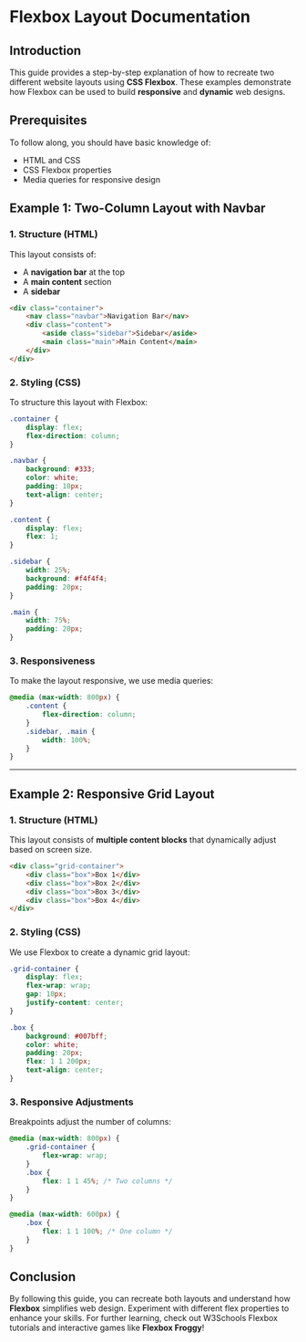 # Flexbox Layout Documentation

## Introduction
This guide provides a step-by-step explanation of how to recreate two different website layouts using **CSS Flexbox**. These examples demonstrate how Flexbox can be used to build **responsive** and **dynamic** web designs.

## Prerequisites
To follow along, you should have basic knowledge of:
- HTML and CSS
- CSS Flexbox properties
- Media queries for responsive design

## Example 1: Two-Column Layout with Navbar

### 1. Structure (HTML)
This layout consists of:
- A **navigation bar** at the top
- A **main content** section
- A **sidebar**

```html
<div class="container">
    <nav class="navbar">Navigation Bar</nav>
    <div class="content">
        <aside class="sidebar">Sidebar</aside>
        <main class="main">Main Content</main>
    </div>
</div>
```

### 2. Styling (CSS)
To structure this layout with Flexbox:

```css
.container {
    display: flex;
    flex-direction: column;
}

.navbar {
    background: #333;
    color: white;
    padding: 10px;
    text-align: center;
}

.content {
    display: flex;
    flex: 1;
}

.sidebar {
    width: 25%;
    background: #f4f4f4;
    padding: 20px;
}

.main {
    width: 75%;
    padding: 20px;
}
```

### 3. Responsiveness
To make the layout responsive, we use media queries:

```css
@media (max-width: 800px) {
    .content {
        flex-direction: column;
    }
    .sidebar, .main {
        width: 100%;
    }
}
```

---

## Example 2: Responsive Grid Layout

### 1. Structure (HTML)
This layout consists of **multiple content blocks** that dynamically adjust based on screen size.

```html
<div class="grid-container">
    <div class="box">Box 1</div>
    <div class="box">Box 2</div>
    <div class="box">Box 3</div>
    <div class="box">Box 4</div>
</div>
```

### 2. Styling (CSS)
We use Flexbox to create a dynamic grid layout:

```css
.grid-container {
    display: flex;
    flex-wrap: wrap;
    gap: 10px;
    justify-content: center;
}

.box {
    background: #007bff;
    color: white;
    padding: 20px;
    flex: 1 1 200px;
    text-align: center;
}
```

### 3. Responsive Adjustments
Breakpoints adjust the number of columns:

```css
@media (max-width: 800px) {
    .grid-container {
        flex-wrap: wrap;
    }
    .box {
        flex: 1 1 45%; /* Two columns */
    }
}

@media (max-width: 600px) {
    .box {
        flex: 1 1 100%; /* One column */
    }
}
```

## Conclusion
By following this guide, you can recreate both layouts and understand how **Flexbox** simplifies web design. Experiment with different flex properties to enhance your skills. For further learning, check out W3Schools Flexbox tutorials and interactive games like **Flexbox Froggy**!

